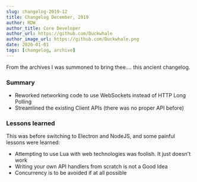 ```yaml
---
slug: changelog-2019-12
title: Changelog December, 2019
author: RDW
author_title: Core Developer
author_url: https://github.com/Duckwhale
author_image_url: https://github.com/Duckwhale.png
date: 2020-01-01
tags: [changelog, archive]
---
```


From the archives I was summoned to bring thee.... this ancient changelog.

### Summary

* Reworked networking code to use WebSockets instead of HTTP Long Polling
* Streamlined the existing Client APIs (there was no proper API before)

### Lessons learned

This was before switching to Electron and NodeJS, and some painful lessons were learned:

* Attempting to use Lua with web technologies was foolish. It just doesn't work
* Writing your own API handlers from scratch is not a Good Idea
* Concurrency is to be avoided if at all possible
